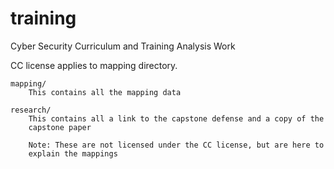 training
========

Cyber Security Curriculum and Training Analysis Work

CC license applies to mapping directory.

```
mapping/
    This contains all the mapping data

research/
    This contains all a link to the capstone defense and a copy of the
    capstone paper
    
    Note: These are not licensed under the CC license, but are here to 
    explain the mappings
```
